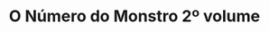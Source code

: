 ---
Numero: 295
title: O Número do Monstro 2º volume
Autor: Robert A Heinlein
Co-autor: 
Ano-de-Publicacao: 1981
Titulo-original: The Number of the Beast
Tradutor: Eurico da Fonseca
Co-tradutor: 
Ano-de-edicao: 1979
alias: Robert-A-Heinlein
Autor2-alias: 
Tradutor1-alias: Eurico-da-Fonseca
Tradutor2-alias: 
Titulo-link: 295-O-Numero-do-Monstro-2-volume
Capa: 
pags: 190
Capa-link: 
---